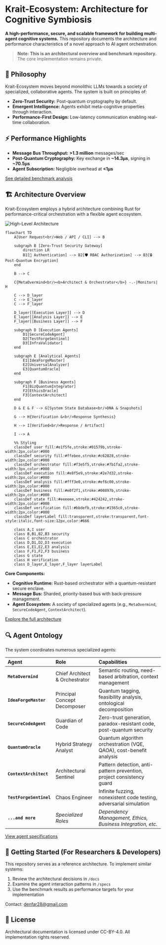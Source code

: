 # Krait-Ecosystem: Architecture for Cognitive Symbiosis

**A high-performance, secure, and scalable framework for building multi-agent cognitive systems.** This repository documents the architecture and performance characteristics of a novel approach to AI agent orchestration.

> **Note: This is an architectural overview and benchmark repository.** The core implementation remains private.

## 🧠 Philosophy

Krait-Ecosystem moves beyond monolithic LLMs towards a society of specialized, collaborative agents. The system is built on principles of:
*   **Zero-Trust Security:** Post-quantum cryptography by default.
*   **Emergent Intelligence:** Agents exhibit meta-cognitive properties through interaction.
*   **Performance-First Design:** Low-latency communication enabling real-time collaboration.

## ⚡ Performance Highlights

*   **Message Bus Throughput:** **>1.3 million** messages/sec
*   **Post-Quantum Cryptography:** Key exchange in **~14.3μs**, signing in **~70.5μs**
*   **Agent Subscription:** Negligible overhead at **<1μs**

[See detailed benchmark analysis](./docs/BENCHMARKS.md)

## 🏗️ Architecture Overview

Krait-Ecosystem employs a hybrid architecture combining Rust for performance-critical orchestration with a flexible agent ecosystem.

![High-Level Architecture](./docs/IMAGES/architecture-diagram.png)

```mermaid
flowchart TD
    A[User Request<br/>Web / API / CLI] --> B

    subgraph B [Zero-Trust Security Gateway]
        direction LR
        B1[🔐 Authentication] --> B2[🛡️ RBAC Authorization] --> B3[🔒 Post-Quantum Encryption]
    end

    B --> C

    C{MetaOvermind<br/><b>Architect & Orchestrator</b>} -.-|Monitors| H

    C --> D_layer
    C --> E_layer
    C --> F_layer

    D_layer[[Execution Layer]] --> D
    E_layer[[Analysis Layer]] --> E
    F_layer[[Business Layer]] --> F

    subgraph D [Execution Agents]
        D1[SecureCodeAgent]
        D2[TestForgeSentinel]
        D3[InfraValidator]
    end

    subgraph E [Analytical Agents]
        E1[IdeaForgeMaster]
        E2[UniversalAnalyzer]
        E3[QuantumOracle]
    end

    subgraph F [Business Agents]
        F1[BizQuantumIntegrator]
        F2[EthicsOracle]
        F3[ContextArchitect]
    end

    D & E & F --> G[System State Database<br/>DNA & Snapshots]
    
    G --> H{Verification &<br/>Response Synthesis}
    
    H --> I[Verified<br/>Response / Artifact]
    
    I --> A

    %% Styling
    classDef user fill:#e1f5fe,stroke:#01579b,stroke-width:2px,color:#000
    classDef security fill:#ffebee,stroke:#c62828,stroke-width:2px,color:#000
    classDef orchestrator fill:#f3e5f5,stroke:#7b1fa2,stroke-width:3px,color:#000
    classDef execution fill:#e8f5e9,stroke:#2e7d32,stroke-width:2px,color:#000
    classDef analysis fill:#fff3e0,stroke:#ef6c00,stroke-width:2px,color:#000
    classDef business fill:#e0f2f1,stroke:#00897b,stroke-width:2px,color:#000
    classDef state fill:#eeeeee,stroke:#424242,stroke-width:2px,color:#000
    classDef verification fill:#bbdefb,stroke:#1565c0,stroke-width:2px,color:#000
    classDef layerLabel fill:transparent,stroke:transparent,font-style:italic,font-size:12px,color:#666
    
    class A,I user
    class B,B1,B2,B3 security
    class C orchestrator
    class D,D1,D2,D3 execution
    class E,E1,E2,E3 analysis
    class F,F1,F2,F3 business
    class G state
    class H verification
    class D_layer,E_layer,F_layer layerLabel
```


**Core Components:**
*   **Cognitive Runtime:** Rust-based orchestrator with a quantum-resistant secure enclave.
*   **Message Bus:** Sharded, priority-based bus with back-pressure management.
*   **Agent Ecosystem:** A society of specialized agents (e.g., `MetaOvermind`, `SecureCodeAgent`, `ContextArchitect`).

[Explore the full architecture](./docs/ARCHITECTURE.md)

## 🔍 Agent Ontology

The system coordinates numerous specialized agents:

| Agent | Role | Capabilities |
| :--- | :--- | :--- |
| **`MetaOvermind`** | Chief Architect & Orchestrator | Semantic routing, need-based arbitration, context management |
| **`IdeaForgeMaster`** | Principal Concept Decomposer | Quantum tagging, feasibility analysis, ontological decomposition |
| **`SecureCodeAgent`** | Guardian of Code | Zero-trust generation, paradox-resistant code, post-quantum security |
| **`QuantumOracle`** | Hybrid Strategy Analyst | Quantum algorithm orchestration (VQE, QAOA), cost-benefit analysis |
| **`ContextArchitect`** | Architectural Sentinel | Pattern detection, anti-pattern prevention, project consistency guard |
| **`TestForgeSentinel`** | Chaos Engineer | Infinite fuzzing, nonexistent code testing, adversarial simulation |
| **`...and more`** | *Specialized Roles* | *Dependency Management, Ethics, Business Integration, etc.* |

[View agent specifications](./specs/agents/)

## 🚀 Getting Started (For Researchers & Developers)

This repository serves as a reference architecture. To implement similar systems:

1.  Review the architectural decisions in `/docs`
2.  Examine the agent interaction patterns in `/specs`
3.  Use the benchmark results as performance targets for your implementation

Contact: denfar28@gmail.com

## 📄 License

Architectural documentation is licensed under CC-BY-4.0. All implementation rights reserved.
